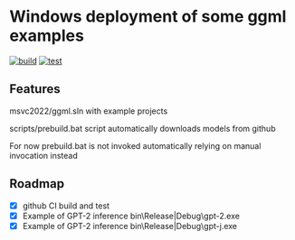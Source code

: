 # Windows deployment of some ggml examples

[![build](https://github.com/leok7v/ggml/actions/workflows/build.yml/badge.svg)](https://github.com/leok7v/ggml/actions/workflows/build.yml)
[![test](https://github.com/leok7v/ggml/actions/workflows/test.yml/badge.svg)](https://github.com/leok7v/ggml/actions/workflows/test.yml)

## Features

msvc2022/ggml.sln with example projects

scripts/prebuild.bat script automatically downloads models from github

For now prebuild.bat is not invoked automatically relying on manual invocation instead

## Roadmap

- [x] github CI build and test
- [x] Example of GPT-2 inference bin\Release|Debug\gpt-2.exe
- [x] Example of GPT-2 inference bin\Release|Debug\gpt-j.exe
